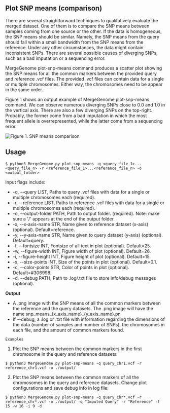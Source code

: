 ## Plot SNP means (comparison)

There are several straightforward techniques to qualitatively evaluate the merged dataset. One of them is to compare the SNP means between samples coming from one source or the other. If the data is homogeneous, the SNP means should be similar. Namely, the SNP means from the query should fall within a small bandwidth from the SNP means from the reference. Under any other circumstances, the data might contain inconsistent SNPs. There are several possible causes of diverging SNPs, such as a bad imputation or a sequencing error.

MergeGenome plot-snp-means command produces a scatter plot showing the SNP means for all the common markers between the provided query and reference .vcf files. The provided .vcf files can contain data for a single or multiple chromosomes. Either way, the chromosomes need to be appear in the same order.

Figure 1 shows an output example of MergeGenome plot-snp-means command. We can observe numerous diverging SNPs close to 0.0 and 1.0 in the vertical axis. There are also a few diverging SNPs on the top-right. Probably, the former come from a bad imputation in which the most frequent allele is overrepresented, while the latter come from a sequencing error.

![Figure 1. SNP means comparison](my_work/dog-gen-to-phen/merge-vcf-files/figures/snp_means_query_and_reference.png)

## Usage

```
$ python3 MergeGenome.py plot-snp-means -q <query_file_1>...<query_file_n> -r <reference_file_1>...<reference_file_n> -o <output_folder>
```

Input flags include:

* -q, --query LIST, Paths to query .vcf files with data for a single or multiple chromosomes each (required).
* -r, --reference LIST, Paths to reference .vcf files with data for a single or multiple chromosomes each (required).
* -o, --output-folder PATH, Path to output folder. (required). Note: make sure a '/' appears at the end of the output folder.
* -x, --x-axis-name STR, Name given to reference dataset (x-axis) (optional). Default=reference.
* -y, --y-axis-name STR, Name given to query dataset (y-axis) (optional). Default=query.
* -f, --fontsize INT, Fontsize of all text in plot (optional). Default=25.
* -w, --figure-width INT, Figure width of plot (optional). Default=26.
* -i, --figure-height INT, Figure height of plot (optional). Default=15.
* -s, --size-points INT, Size of the points in plot (optional). Default=0.1.
* -c, --color-points STR, Color of points in plot (optional). Default=#306998.
* -d, --debug PATH, Path to .log/.txt file to store info/debug messages (optional).

**Output**

* A .png image with the SNP means of all the common markers between the reference and the query datasets. The .png image will have the name snp_means_{x_axis_name}_{y_axis_name}.pn
* If --debug, a .log or .txt file with information regarding the dimensions of the data (number of samples and number of SNPs), the chromosomes in each file, and the amount of common markers found.

`Examples`

1. Plot the SNP means between the common markers in the first chromosome in the query and reference datasets:

```
$ python3 MergeGenome.py plot-snp-means -q query_chr1.vcf -r reference_chr1.vcf -o ./output/
```

2. Plot the SNP means between the common markers of all the chromosomes in the query and reference datasets. Change plot configurations and save debug info in log file:

```
$ python3 MergeGenome.py plot-snp-means -q query_chr*.vcf -r reference_chr*.vcf -o ./output/ -q "Imputed Query" -r "Reference" -f 15 -w 16 -i 9 -d
```
